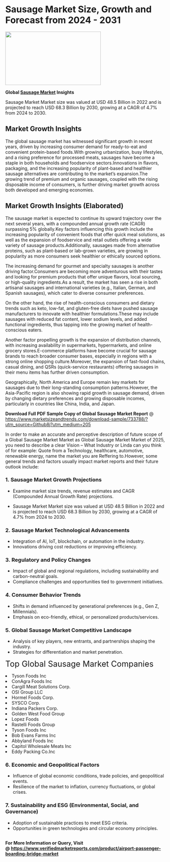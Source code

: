 <H1>Sausage Market Size, Growth and Forecast from 2024 - 2031</H1><img class="aligncenter size-medium wp-image-584254" src="https://thirdeyenews.in/wp-content/uploads/2024/09/Global-Market-Research-300x168.jpeg" alt="" width="300" height="168" /><p><strong>Global&nbsp;<a href="https://www.marketsizeandtrends.com/download-sample/733788/?utm_source=Github8j?utm_medium=205">Sausage Market</a> Insights</strong></p><p>Sausage Market Market size was valued at USD 48.5 Billion in 2022 and is projected to reach USD 68.3 Billion by 2030, growing at a CAGR of 4.7% from 2024 to 2030.</p><p><h2>Market Growth Insights</h2> <p>The global sausage market has witnessed significant growth in recent years, driven by increasing consumer demand for ready-to-eat and convenient protein-based foods.With growing urbanization, busy lifestyles, and a rising preference for processed meats, sausages have become a staple in both households and foodservice sectors.Innovations in flavors, packaging, and the increasing popularity of plant-based and healthier sausage alternatives are contributing to the market’s expansion.The growing trend of premium and organic sausages, coupled with the rising disposable income of consumers, is further driving market growth across both developed and emerging economies.</p> <h2>Market Growth Insights (Elaborated)</h2> <p>The sausage market is expected to continue its upward trajectory over the next several years, with a compounded annual growth rate (CAGR) surpassing 5% globally.Key factors influencing this growth include the increasing popularity of convenient foods that offer quick meal solutions, as well as the expansion of foodservice and retail outlets offering a wide variety of sausage products.Additionally, sausages made from alternative proteins, such as plant-based or lab-grown varieties, are growing in popularity as more consumers seek healthier or ethically sourced options.</p> <p>The increasing demand for gourmet and specialty sausages is another driving factor.Consumers are becoming more adventurous with their tastes and looking for premium products that offer unique flavors, local sourcing, or high-quality ingredients.As a result, the market has seen a rise in both artisanal sausages and international varieties (e.g., Italian, German, and Spanish sausages), which cater to diverse consumer preferences.</p> <p>On the other hand, the rise of health-conscious consumers and dietary trends such as keto, low-fat, and gluten-free diets have pushed sausage manufacturers to innovate with healthier formulations.These may include sausages with reduced fat content, lower sodium levels, and added functional ingredients, thus tapping into the growing market of health-conscious eaters.</p> <p>Another factor propelling growth is the expansion of distribution channels, with increasing availability in supermarkets, hypermarkets, and online grocery stores.E-commerce platforms have become crucial for sausage brands to reach broader consumer bases, especially in regions with a strong online shopping culture.Moreover, the expansion of fast-food chains, casual dining, and QSRs (quick-service restaurants) offering sausages in their menu items has further driven consumption.</p> <p>Geographically, North America and Europe remain key markets for sausages due to their long-standing consumption patterns.However, the Asia-Pacific region is also showing rapid growth in sausage demand, driven by changing dietary preferences and growing disposable incomes, particularly in countries like China, India, and Japan.</p> <p><span class=""><strong>Download Full PDF Sample Copy of Global Sausage Market Report</strong> @ <a href="https://www.marketsizeandtrends.com/download-sample/733788/?utm_source=Github8j?utm_medium=205" target="_blank">https://www.marketsizeandtrends.com/download-sample/733788/?utm_source=Github8j?utm_medium=205</a></span></p><p>In order to make an accurate and perceptive description of future scope of a Global&nbsp;Sausage Market Market as Global&nbsp;Sausage Market Market of 2025, you need to describe a clear Vision &ndash; What Industry or Linda can you think of for example: Quote from a Technology, healthcare, automotive, renewable energy, name the market you are Reffering to.However, some general trends and factors usually impact market reports and their future outlook include:</p><h3>1.&nbsp;<strong>Sausage Market Growth Projections</strong></h3><ul><li>Examine market size trends, revenue estimates and CAGR (Compounded Annual Growth Rate) projections.</li><li><p>Sausage Market Market size was valued at USD 48.5 Billion in 2022 and is projected to reach USD 68.3 Billion by 2030, growing at a CAGR of 4.7% from 2024 to 2030.</p></li></ul><h3>2.&nbsp;<strong>Sausage Market Technological Advancements</strong></h3><ul><li>Integration of AI, IoT, blockchain, or automation in the industry.</li><li>Innovations driving cost reductions or improving efficiency.</li></ul><h3>3.&nbsp;<strong>Regulatory and Policy Changes</strong></h3><ul><li>Impact of global and regional regulations, including sustainability and carbon-neutral goals.</li><li>Compliance challenges and opportunities tied to government initiatives.</li></ul><h3>4.&nbsp;<strong>Consumer Behavior Trends</strong></h3><ul><li>Shifts in demand influenced by generational preferences (e.g., Gen Z, Millennials).</li><li>Emphasis on eco-friendly, ethical, or personalized products/services.</li></ul><h3>5.&nbsp;<strong>Global Sausage Market Competitive Landscape</strong></h3><ul><li>Analysis of key players, new entrants, and partnerships shaping the industry.</li><li>Strategies for differentiation and market penetration.</li></ul><p data-pm-slice="1 1 []"><span style="color: inherit; font-family: inherit; font-size: 25px;">Top Global Sausage Market Companies</span></p><div class="" data-test-id=""><p><li>Tyson Foods Inc</li><li> ConAgra Foods Inc</li><li> Cargill Meat Solutions Corp.</li><li> OSI Group LLC</li><li> Hormel Foods Corp.</li><li> SYSCO Corp.</li><li> Indiana Packers Corp.</li><li> Golden West Food Group</li><li> Lopez Foods</li><li> Rastelli Foods Group</li><li> Tyson Foods Inc</li><li> Bob Evans Farms Inc</li><li> Abbyland Foods Inc</li><li> Capitol Wholesale Meats Inc</li><li> Eddy Packing Co.Inc</li></p></div><h3>6.&nbsp;<strong>Economic and Geopolitical Factors</strong></h3><ul><li>Influence of global economic conditions, trade policies, and geopolitical events.</li><li>Resilience of the market to inflation, currency fluctuations, or global crises.</li></ul><h3>7.&nbsp;<strong>Sustainability and ESG (Environmental, Social, and Governance)</strong></h3><ul><li>Adoption of sustainable practices to meet ESG criteria.</li><li>Opportunities in green technologies and circular economy principles.</li></ul><h2><strong style="font-size: 14px;">For More Information or Query, Visit @&nbsp;</strong><a style="background-color: #ffffff; font-size: 14px;" href="https://www.marketsizeandtrends.com/report/sausage-market/" target="_blank">https://www.verifiedmarketreports.com/product/airport-passenger-boarding-bridge-market</a></h2>